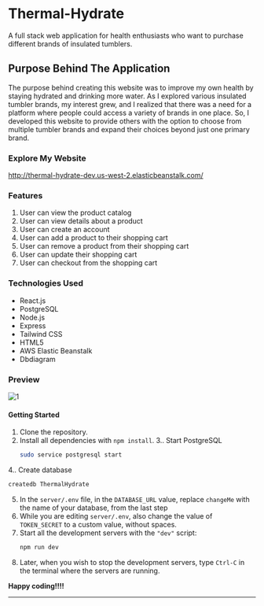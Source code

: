 # Thermal-Hydrate 

A full stack web application for health enthusiasts who want to purchase different brands of insulated tumblers.

## Purpose Behind The Application 

The purpose behind creating this website was to improve my own health by staying hydrated and drinking more water. As I explored various insulated tumbler brands, my interest grew, and I realized that there was a need for a platform where people could access a variety of brands in one place. So, I developed this website to provide others with the option to choose from multiple tumbler brands and expand their choices beyond just one primary brand.

### Explore My Website 

http://thermal-hydrate-dev.us-west-2.elasticbeanstalk.com/

### Features 

1) User can view the product catalog
2) User can view details about a product
3) User can create an account
4) User can add a product to their shopping cart
5) User can remove a product from their shopping cart 
6) User can update their shopping cart 
7) User can checkout from the shopping cart 

### Technologies Used 

* React.js
* PostgreSQL
* Node.js
* Express
* Tailwind CSS
* HTML5
* AWS Elastic Beanstalk
* Dbdiagram

### Preview 

![1](https://github.com/hannahhoanggg/Thermal-Hydrate/assets/136301731/23404225-0daf-4e48-9ca9-08c92be0f5f3)


#### Getting Started

1. Clone the repository.
2. Install all dependencies with `npm install`.
3.. Start PostgreSQL
   ```sh
   sudo service postgresql start
   ```
4.. Create database 
   ```sh
   createdb ThermalHydrate
   ```
5. In the `server/.env` file, in the `DATABASE_URL` value, replace `changeMe` with the name of your database, from the last step
6. While you are editing `server/.env`, also change the value of `TOKEN_SECRET` to a custom value, without spaces.
7. Start all the development servers with the `"dev"` script:
   ```sh
   npm run dev
   ```
8. Later, when you wish to stop the development servers, type `Ctrl-C` in the terminal where the servers are running.

**Happy coding!!!!**

---

